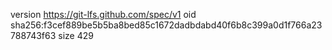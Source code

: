 version https://git-lfs.github.com/spec/v1
oid sha256:f3cef889be5b5ba8bed85c1672dadbdabd40f6b8c399a0d1f766a23788743f63
size 429
